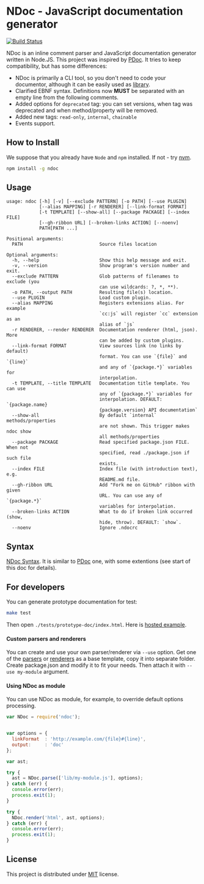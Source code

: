 # NDoc - JavaScript documentation generator

[![Build Status](https://travis-ci.org/nodeca/ndoc.png?branch=master)](https://travis-ci.org/nodeca/ndoc)

NDoc is an inline comment parser and JavaScript documentation generator written
in Node.JS. This project was inspired by [PDoc](http://pdoc.org/syntax.html).
It tries to keep compatibility, but has some differences:

- NDoc is primarily a CLI tool, so you don't need to code your documentor,
  although it can be easily used as [library](#using-ndoc-as-module).
- Clarified EBNF syntax. Definitions now **MUST** be separated with an empty
  line from the following comments.
- Added options for `deprecated` tag: you can set versions, when tag was
  deprecated and when method/property will be removed.
- Added new tags: `read-only`, `internal`, `chainable`
- Events support.


## How to Install

We suppose that you already have `Node` and `npm` installed.
If not - try [nvm](https://github.com/creationix/nvm).

```bash
npm install -g ndoc
```


## Usage

```none
usage: ndoc [-h] [-v] [--exclude PATTERN] [-o PATH] [--use PLUGIN]
            [--alias MAPPING] [-r RENDERER] [--link-format FORMAT]
            [-t TEMPLATE] [--show-all] [--package PACKAGE] [--index FILE]
            [--gh-ribbon URL] [--broken-links ACTION] [--noenv]
            PATH[PATH ...]

Positional arguments:
  PATH                            Source files location

Optional arguments:
  -h, --help                      Show this help message and exit.
  -v, --version                   Show program's version number and exit.
  --exclude PATTERN               Glob patterns of filenames to exclude (you 
                                  can use wildcards: ?, *, **).
  -o PATH, --output PATH          Resulting file(s) location.
  --use PLUGIN                    Load custom plugin.
  --alias MAPPING                 Registers extensions alias. For example 
                                  `cc:js` will register `cc` extension as an 
                                  alias of `js`
  -r RENDERER, --render RENDERER  Documentation renderer (html, json). More 
                                  can be added by custom plugins.
  --link-format FORMAT            View sources link (no links by default) 
                                  format. You can use `{file}` and `{line}` 
                                  and any of `{package.*}` variables for 
                                  interpolation.
  -t TEMPLATE, --title TEMPLATE   Documentation title template. You can use 
                                  any of `{package.*}` variables for 
                                  interpolation. DEFAULT: `{package.name} 
                                  {package.version} API documentation`
  --show-all                      By default `internal` methods/properties 
                                  are not shown. This trigger makes ndoc show 
                                  all methods/properties
  --package PACKAGE               Read specified package.json FILE. When not 
                                  specified, read ./package.json if such file 
                                  exists.
  --index FILE                    Index file (with introduction text), e.g. 
                                  README.md file.
  --gh-ribbon URL                 Add "Fork me on GitHub" ribbon with given 
                                  URL. You can use any of `{package.*}` 
                                  variables for interpolation.
  --broken-links ACTION           What to do if broken link occurred (show, 
                                  hide, throw). DEFAULT: `show`.
  --noenv                         Ignore .ndocrc
```


## Syntax

[NDoc Syntax](https://github.com/nodeca/ndoc/blob/master/syntax.md).
It is similar to [PDoc](https://github.com/tobie/pdoc) one, with some
extentions (see start of this doc for details).


## For developers

You can generate prototype documentation for test:

```bash
make test
```

Then open `./tests/prototype-doc/index.html`.
Here is [hosted example](http://nodeca.github.com/ndoc/tests/prototype/).


#### Custom parsers and renderers

You can create and use your own parser/renderer via `--use` option. Get one of
the [parsers][parsers] or [renderers][renderers] as a base template, copy it
into separate folder. Create package.json and modify it to fit your needs. Then
attach it with `--use my-module` argument.

[parsers]: https://github.com/nodeca/ndoc/blob/master/lib/ndoc/plugins/parsers
[renderers]: https://github.com/nodeca/ndoc/blob/master/lib/ndoc/plugins/renderers


#### Using NDoc as module

You can use NDoc as module, for example, to override default options processing.

```js
var NDoc = require('ndoc');


var options = {
  linkFormat  : 'http://example.com/{file}#{line}',
  output:     : 'doc'
};

var ast;

try {
  ast = NDoc.parse(['lib/my-module.js'], options);
} catch (err) {
  console.error(err);
  process.exit(1);
}

try {
  NDoc.render('html', ast, options);
} catch (err) {
  console.error(err);
  process.exit(1);
}
```


## License

This project is distributed under [MIT](https://github.com/nodeca/ndoc/blob/master/LICENSE) license.
